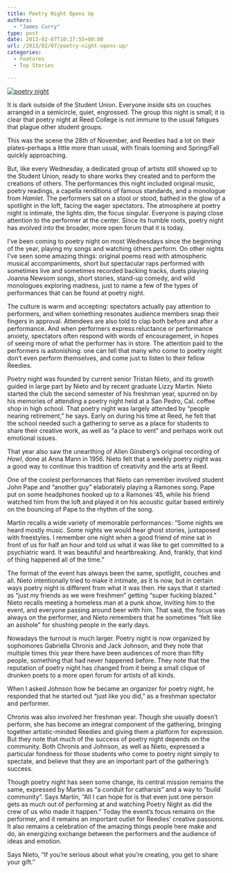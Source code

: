 ```yaml
---
title: Poetry Night Opens Up
authors: 
  - "James Curry"
type: post
date: 2013-02-07T10:37:55+00:00
url: /2013/02/07/poetry-night-opens-up/
categories:
  - Features
  - Top Stories

---
```

[<img class="aligncenter size-full wp-image-2026" alt="poetry night" src="https://i2.wp.com/www.reedquest.org/wp-content/uploads/2013/02/IMG_0272_web.jpg?resize=770%2C430" data-recalc-dims="1" />][1]

It is dark outside of the Student Union. Everyone inside sits on couches arranged in a semicircle, quiet, engrossed. The group this night is small; it is clear that poetry night at Reed College is not immune to the usual fatigues that plague other student groups.

This was the scene the 28th of November, and Reedies had a lot on their plates–perhaps a little more than usual, with finals looming and Spring/Fall quickly approaching.

But, like every Wednesday, a dedicated group of artists still showed up to the Student Union, ready to share works they created and to perform the creations of others. The performances this night included original music, poetry readings, a capella renditions of famous standards, and a monologue from _Hamlet_. The performers sat on a stool or stood, bathed in the glow of a spotlight in the loft, facing the eager spectators. The atmosphere at poetry night is intimate, the lights dim, the focus singular. Everyone is paying close attention to the performer at the center. Since its humble roots, poetry night has evolved into the broader, more open forum that it is today.

I&#8217;ve been coming to poetry night on most Wednesdays since the beginning of the year, playing my songs and watching others perform. On other nights I&#8217;ve seen some amazing things: original poems read with atmospheric musical accompaniments, short but spectacular raps performed with sometimes live and sometimes recorded backing tracks, duets playing Joanna Newsom songs, short stories, stand-up comedy, and wild monologues exploring madness, just to name a few of the types of performances that can be found at poetry night.

The culture is warm and accepting: spectators actually pay attention to performers, and when something resonates audience members snap their fingers in approval. Attendees are also told to clap both before and after a performance. And when performers express reluctance or performance anxiety, spectators often respond with words of encouragement, in hopes of seeing more of what the performer has in store. The attention paid to the performers is astonishing: one can tell that many who come to poetry night don&#8217;t even perform themselves, and come just to listen to their fellow Reedies.

Poetry night was founded by current senior Tristan Nieto, and its growth guided in large part by Nieto and by recent graduate Lizzy Martin. Nieto started the club the second semester of his freshman year, spurred on by his memories of attending a poetry night held at a San Pedro, Cal. coffee shop in high school. That poetry night was largely attended by “people nearing retirement,” he says. Early on during his time at Reed, he felt that the school needed such a gathering to serve as a place for students to share their creative work, as well as &#8220;a place to vent&#8221; and perhaps work out emotional issues.

That year also saw the unearthing of Allen Ginsberg&#8217;s original recording of _Howl_, done at Anna Mann in 1956. Nieto felt that a weekly poetry night was a good way to continue this tradition of creativity and the arts at Reed.

One of the coolest performances that Nieto can remember involved student John Pape and &#8220;another guy&#8221; elaborately playing a Ramones song. Pape put on some headphones hooked up to a Ramones &#8217;45, while his friend watched him from the loft and played it on his acoustic guitar based entirely on the bouncing of Pape to the rhythm of the song.

Martin recalls a wide variety of memorable performances: &#8220;Some nights we heard mostly music. Some nights we would hear ghost stories, juxtaposed with freestyles. I remember one night when a good friend of mine sat in front of us for half an hour and told us what it was like to get committed to a psychiatric ward. It was beautiful and heartbreaking. And, frankly, that kind of thing happened all of the time.”

The format of the event has always been the same, spotlight, couches and all. Nieto intentionally tried to make it intimate, as it is now, but in certain ways poetry night is different from what it was then. He says that it started as “just my friends as we were freshmen” getting “super fucking blazed.” Nieto recalls meeting a homeless man at a punk show, inviting him to the event, and everyone passing around beer with him. That said, the focus was always on the performer, and Nieto remembers that he sometimes “felt like an asshole” for shushing people in the early days.

Nowadays the turnout is much larger. Poetry night is now organized by sophomores Gabriella Chronis and Jack Johnson, and they note that multiple times this year there have been audiences of more than fifty people, something that had never happened before. They note that the reputation of poetry night has changed from it being a small clique of drunken poets to a more open forum for artists of all kinds.

When I asked Johnson how he became an organizer for poetry night, he responded that he started out “just like you did,” as a freshman spectator and performer.

Chronis was also involved her freshman year. Though she usually doesn&#8217;t perform, she has become an integral component of the gathering, bringing together artistic-minded Reedies and giving them a platform for expression. But they note that much of the success of poetry night depends on the community. Both Chronis and Johnson, as well as Nieto, expressed a particular fondness for those students who come to poetry night simply to spectate, and believe that they are an important part of the gathering&#8217;s success.

Though poetry night has seen some change, its central mission remains the same, expressed by Martin as &#8220;a conduit for catharsis&#8221; and a way to &#8220;build community&#8221;. Says Martin, &#8220;All I can hope for is that even just one person gets as much out of performing at and watching Poetry Night as did the crew of us who made it happen.” Today the event’s focus remains on the performer, and it remains an important outlet for Reedies&#8217; creative passions. It also remains a celebration of the amazing things people here make and do, an energizing exchange between the performers and the audience of ideas and emotion.

Says Nieto, “If you&#8217;re serious about what you&#8217;re creating, you get to share your gift.”

 [1]: https://i2.wp.com/www.reedquest.org/wp-content/uploads/2013/02/IMG_0272_web.jpg